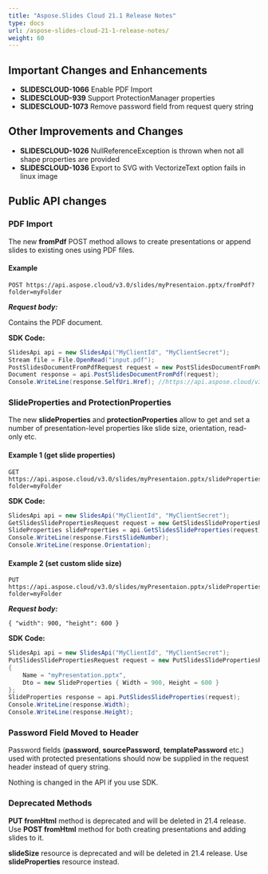 ```yaml
---
title: "Aspose.Slides Cloud 21.1 Release Notes"
type: docs
url: /aspose-slides-cloud-21-1-release-notes/
weight: 60
---
```


## **Important Changes and Enhancements**
- **SLIDESCLOUD-1066** Enable PDF Import
- **SLIDESCLOUD-939** Support ProtectionManager properties
- **SLIDESCLOUD-1073** Remove password field from request query string

## **Other Improvements and Changes**
- **SLIDESCLOUD-1026** NullReferenceException is thrown when not all shape properties are provided
- **SLIDESCLOUD-1036** Export to SVG with VectorizeText option fails in linux image

## **Public API changes**
### **PDF Import**
The new **fromPdf** POST method allows to create presentations or append slides to existing ones using PDF files.
#### **Example**

```
POST https://api.aspose.cloud/v3.0/slides/myPresentaion.pptx/fromPdf?folder=myFolder
```

***Request body:***

Contains the PDF document.

**SDK Code:**

```csharp
SlidesApi api = new SlidesApi("MyClientId", "MyClientSecret");
Stream file = File.OpenRead("input.pdf");
PostSlidesDocumentFromPdfRequest request = new PostSlidesDocumentFromPdfRequest { Name = "Sales.pptx", Pdf = file };
Document response = api.PostSlidesDocumentFromPdf(request);
Console.WriteLine(response.SelfUri.Href); //https://api.aspose.cloud/v3.0/slides/Sales.pptx
```

### **SlideProperties and ProtectionProperties**
The new **slideProperties** and **protectionProperties** allow to get and set a number of presentation-level properties like slide size, orientation, read-only etc.
#### **Example 1 (get slide properties)**

```
GET https://api.aspose.cloud/v3.0/slides/myPresentaion.pptx/slideProperties?folder=myFolder
```

**SDK Code:**

```csharp
SlidesApi api = new SlidesApi("MyClientId", "MyClientSecret");
GetSlidesSlidePropertiesRequest request = new GetSlidesSlidePropertiesRequest { Name = "myPresentation.pptx" };
SlideProperties slideProperties = api.GetSlidesSlideProperties(request);
Console.WriteLine(response.FirstSlideNumber);
Console.WriteLine(response.Orientation);
```

#### **Example 2 (set custom slide size)**

```
PUT https://api.aspose.cloud/v3.0/slides/myPresentaion.pptx/slideProperties?folder=myFolder
```

***Request body:***

```
{ "width": 900, "height": 600 }
```

**SDK Code:**

```csharp
SlidesApi api = new SlidesApi("MyClientId", "MyClientSecret");
PutSlidesSlidePropertiesRequest request = new PutSlidesSlidePropertiesRequest
{
    Name = "myPresentation.pptx",
    Dto = new SlideProperties { Width = 900, Height = 600 }
};
SlideProperties response = api.PutSlidesSlideProperties(request);
Console.WriteLine(response.Width);
Console.WriteLine(response.Height);
```

### **Password Field Moved to Header**
Password fields (**password**, **sourcePassword**, **templatePassword** etc.) used with protected presentations should now be supplied in the request header instead of query string.

Nothing is changed in the API if you use SDK.

### **Deprecated Methods**
**PUT fromHtml** method is deprecated and will be deleted in 21.4 release. Use **POST fromHtml** method for both creating presentations and adding slides to it.

**slideSize** resource is deprecated and will be deleted in 21.4 release. Use **slideProperties** resource instead.
